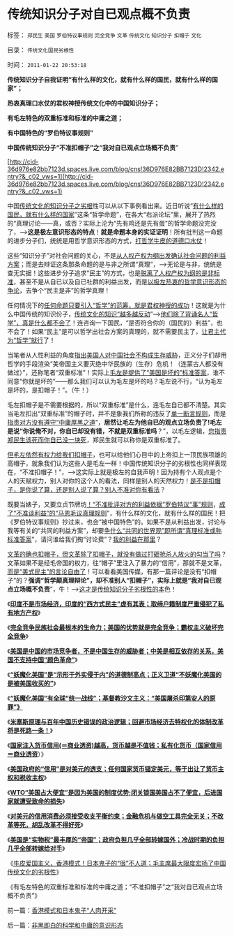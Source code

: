 # 传统知识分子对自已观点概不负责

标签： `郑民生` `美国` `罗伯特议事规则` `完全竞争` `文革` `传统文化` `知识分子` `扣帽子` `文化` 

目录： `传统文化国民劣根性`

时间： `2011-01-22 20:53:18`

**传统知识分子自我证明“有什么样的文化，就有什么样的国民，就有什么样的国家”；**

**热衷真理口水仗的君权神授传统文化中的中国知识分子；**

**有毛左特色的双重标准和标准的中庸之道；**

**有中国特色的“罗伯特议事规则”**

**中国传统知识分子“不准扣帽子”之“我对自已观点立场概不负责**”

[http://cid-36d976e82bb7123d.spaces.live.com/blog/cns!36D976E82BB7123D!2342.entry?&_c02_vws=1](http://cid-36d976e82bb7123d.spaces.live.com/blog/cns!36D976E82BB7123D!2342.entry?&_c02_vws=1)

中国[传统文化的知识分子之劣根](../../../2010/12/27/文革“知识越多越反动”错在那里？.md)性可以从以下事例看出来。近日听说“[有什么样的国民，就有什么样的国家](../../../2010/12/18/有什么样的国民，就有什么样的政府.md)”这条“哲学命题”，在各大“右派论坛”里，展开了热烈的“真理讨论——真，或否？实际上沦为“先有鸡还是先有蛋”的哲学命题没完没了，——>**这是极左意识形态的特点**！**就是命题本身的实证证明**！所有批判这一命题的进步分子们，统统是用哲学意识形态的方式，[打哲学牛皮的道德口水仗](../../../2010/10/16/汉语是修辞表意语言，最适合道德口水仗.md)！

这些“知识分子”对社会问题的关心，不是[从人权产权为纲出发确认社会问题的利益方案](../../../2009/11/14/正义感也可以变得非常可怕.md)；而是去辩证这条那条命题的是与非之所谓“真理”，——>无论是与非，统统是查无实据！这些进步分子追求“民主”的方式，也是[脱离了人权产权为纲的是非标准](../../../2009/11/14/小奴意识缔造了中国传统文化.md)，甚至不是从自已以及自已社群的利益出发，而是[以极左热衷的哲学意识形态的争论](../../../2010/10/17/唯实求真打破谎言的大厦.md)，去争个“民主是非”的哲学真理！

任何情况下的[任何命题只要引入“哲学”的范筹，就是君权神授的成功](../../../2011/1/8/君权神授讲道德，国民主权讲利益.md)！这就是为什么中国传统的知识份子，[传统文化的知识“越多越反动](../../../2010/10/13/在左右意识形态中难以自拨的进步分子.md)”——>[他们除了背诵名人“哲学”，真是什么都不会了](../../../2009/7/29/过分崇拜理论和哲学的社会文化必定崇拜权威.md)！连咨询一下国民，“是否符合你的（国民的）利益”，也不会了！如果“民主”是可以哲学出社会方案的真理的，就不需要民主了，[让君主代为“哲学”就行](../../../2011/1/8/君权神授的道德及基督教和孟子.md)了！

当笔者从人性利益的角度[指出美国人对中国社会不构成生存威胁](../../../2011/1/5/为什么美国不愿意征服全世界？美国人的本性；.md)，正义分子们却用哲学的手段渲染“美帝国主义要灭绝中华民族的（生存）危机！（连蒙古人都没有做过）”，还称笔者“双重标准”！实际上[毛左是提供了“美国是坏的”标准答案](../../../2010/10/19/个人主义无权威,意识形态都有“权威的标准答案”.md)，谁不同意“你就是坏的”——那么我们可以认为毛左是坏的吗？毛左说不行，“认为毛左是坏的，是扣帽子！”。（牛！）

毛左扣帽子是不需要根据的，所以“双重标准”是什么，连毛左自已都不清楚。其实当毛左扣出“双重标准”的帽子时，并不是象我们所称的违反了[单一断言规则](../../../2010/6/19/“物理学”的科学标准；数学不是科学.md)，而是[指责对方没有遵守“中庸厚黑之道](../../../2010/6/30/为什么中国政治学仍然非常幼稚？.md)”，**居然让毛左为他自已的观点立场负责了!毛左是说“你说俺不对，你自已却没有错，不就是双重标准吗**？”，以毛左逻辑，[您指责郑民生该死而你自已没一块死](../../../2010/3/26/“郑民生屠幼案”无涉公平和民主和道德.md)，郑民生就可以称你是双重标准了。

[但毛左依然有权力给我们扣帽子](../../../2009/8/22/刀笔吏之史诗与史实.md)，也可以给他们心目中的上帝扣上一顶民族项雄的高帽子，就象我们认为这些人是毛左一样！中国传统知识分子的劣根性也同样表现在，“不准扣帽子！”，——>这实际上就是极左的自我声明！因为持有个人观点是个人的天赋权力，别人对你的这个人的看法，同样是别人的天然权力！[是不是扣帽子，是你说了算，还是别人说了算？别人不准对你有看法](../../../2010/4/14/不相信党和政府，就要相信人民和民主.md)？

既要当婊子，又要立贞节牌坊[！“不准批评对方的利益依据”罗伯特议“事”规则](../../../2010/2/22/无私后还能有罗伯特议事规则吗？.md)，[成了“不准谈利益”的“马恩毛议真理规则](../../../2010/6/28/《罗伯特议事规则》道德守则吗？.md)”，有什么样的文化，就有什么样的国民！把《罗伯特议事规则》抄过来，也会“被中国特色”的。如果不是从利益出发，讨论与我等有关的“共同的利益方案”，却要[争什么“共同的世界观”即所谓“真理标准或称标准答案](../../../2009/11/16/当绝对的真理标准失效后“真理越辩越明”？.md)”，请问谁给我们掏“讨论费”？[我的利益在那里](http://darthvad.blog.sohu.com/164018986.html)？

[文革的确也扣帽子，但文革除了扣帽子，就没有做过打砸抢杀人放火的勾当了吗](../../../2010/6/1/文革之祸不在于扣帽子;有人的地方就有帽子.md)？文革如果不是经毛帝国的权力，往“帽子”里注入了暴力的“信用”，那就不是文革，[而是“美式民主”的言论自由了](http://hi.baidu.com/darthchn/blog/item/5a399c2c5539c039349bf7e7.html)！可以看看美国传媒，有那一篇评论是没有“扣帽子”的？**强调“哲学颠真理辩论”，却不准别人“扣帽子”，实际上就是“我对自已观点立场概不负责**”，牛！——>[这才是传统知识分子劣根性的本](../../../2010/10/13/在左右意识形态中难以自拨的进步分子.md)色！

《[**印度不是市场经济，印度的“西方式民主”虚有其表；取缔户籍制度严重侵犯了私有地方产权**](../../../2011/1/7/印度的“西方式民主”虚有其表.md)》

《[**完全竞争民族社会最根本的生命力；美国的优势就是完全竞争；霸权主义破坏完全竞争**](../../../2011/1/7/美国的制度优势是完全竞争.md)》

《[**美国是中国的市场竞争者，不是中国生存的威胁者；中美是相互依存的关系，美国不支持中国“颜色革命”**](../../../2011/1/18/美国不会支持中国“颜色革命”.md)》

《[**“妖魔化美国”是“示形于外实侵于内”的道德制高点；正义卫道“不妖魔化美国的是被美国收买的”**](../../../2011/1/19/“不妖魔化美国的是被美国收买的”.md)》

《[**“妖魔化美国”有全球“统一战线”；基督教沙文主义：“美国屠杀印第安人的原罪”》**](../../../2011/1/19/“妖魔化美国”有全球“统一战线”.md)

《[**米塞斯原理与百年中国历史错误的政治逻辑；回避市场经济去特权化的体制改革将是死路一条！**](../../../2011/1/19/米塞斯原理与百年中国历史错误.md)》

《[**国家注入货币信用(＝商业透资)越高，货币越是不值钱；私有化货币（国家信用＝商业透资**](../../../2011/1/20/私有化货币（国家信用＝商业透资），美元和国际化.md)）》

《[**美国政府的“信用”是对美元的透支；任何国家货币锚定美元，等于出让了货币主权和税收主权**](../../../2011/1/20/汇率本质上是制度优劣，拒绝市场经济只能低汇率.md)》

《[**WTO“美国占大便宜”是因为美国的制度优势;闭关锁国美国占不了便宜，后进国家就遭受致命的损失**](../../../2011/1/20/富美国买生活品，穷中国买奢侈品.md)》

《[**对美元的信用消费必须接受收支平衡约束；金融危机与做空工具完全无关；不改革等死，胡乱改革不得好死**](../../../2011/1/21/美元滥发，透支和屯积的被约束.md)》

《[**美国是“实物税”最丰厚的“帝国”；政府负担几乎全部转嫁国外；冷战时期的负担几乎全部转嫁给对手**](../../../2011/1/21/美国是有史以来最有油水的“帝国”.md)》

《[牛皮爱国主义，香港模式！日本鬼子的“很”不人道；毛主席最大限度宏扬了中国传统文化的劣根性](../../../2011/1/21/香港模式和日本鬼子“人肉开采”.md)》

《有毛左特色的双重标准和标准的中庸之道；“不准扣帽子”之“我对自已观点立场概不负责”》



前一篇：[香港模式和日本鬼子“人肉开采”](../../../2011/1/21/香港模式和日本鬼子“人肉开采”.md)

后一篇：[非黑即白的科学和中庸的意识形态](../../../2011/1/22/非黑即白的科学和中庸的意识形态.md)
